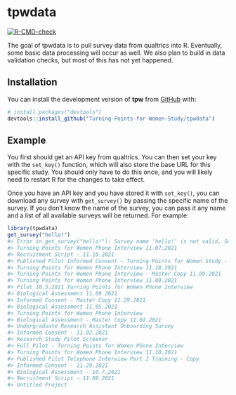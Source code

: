 
<!-- README.md is generated from README.Rmd. Please edit that file -->

# tpwdata

<!-- badges: start -->

[![R-CMD-check](https://github.com/Turning-Points-for-Women-Study/tpwdata/workflows/R-CMD-check/badge.svg)](https://github.com/Turning-Points-for-Women-Study/tpwdata/actions)
<!-- badges: end -->

The goal of tpwdata is to pull survey data from qualtrics into R.
Eventually, some basic data processing will occur as well. We also plan
to build in data validation checks, but most of this has not yet
happened.

## Installation

You can install the development version of **tpw** from
[GitHub](https://github.com/) with:

``` r
# install.packages("devtools")
devtools::install_github("Turning-Points-for-Women-Study/tpwdata")
```

## Example

You first should get an API key from qualtrics. You can then set your
key with the `set_key()` function, which will also store the base URL
for this specific study. You should only have to do this once, and you
will likely need to restart R for the changes to take effect.

Once you have an API key and you have stored it with `set_key()`, you
can download any survey with `get_survey()` by passing the specific name
of the survey. If you don’t know the name of the survey, you can pass it
any name and a list of all available surveys will be returned. For
example:

``` r
library(tpwdata)
get_survey("hello!")
#> Error in get_survey("hello!"): Survey name 'hello!' is not valid. Survey name should be one of
#> Turning Points for Women Phone Interview 11.07.2021
#> Recruitment Script - 11.10.2021
#> Published Pilot Informed Consent - Turning Points for Women Study - Copy
#> Turning Points for Women Phone Interview 11.18.2021
#> Turning Points for Women Phone Interview - Master Copy 11.09.2021
#> Turning Points for Women Phone Interview 11.09.2021
#> Pilot 10.5.2021 Turning Points for Women Phone Interview
#> Biological Assessment 11.09.2021
#> Informed Consent - Master Copy 11.29.2021
#> Biological Assessment 11.05.2021
#> Turning Points for Women Phone Interview
#> Biological Assessment - Master Copy 11.01.2021
#> Undergraduate Research Assistant Onboarding Survey
#> Informed Consent - 11.02.2021
#> Research Study Pilot Screener
#> Full Pilot - Turning Points for Women Phone Interview
#> Turning Points for Women Phone Interview 11.10.2021
#> Published Pilot Telephone Interview Part I Training - Copy
#> Informed Consent - 11.29.2021
#> Biological Assessment - 10.7.2021
#> Recruitment Script - 11.09.2021
#> Untitled Project
```
